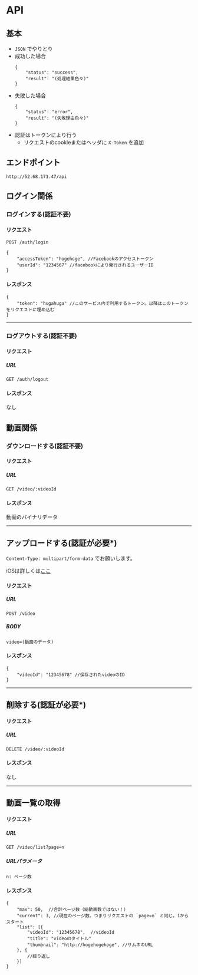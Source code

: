 # API

## 基本

- `JSON` でやりとり
- 成功した場合
	```
	{
		"status": "success",
		"result": "(処理結果色々)"
	}
	```
- 失敗した場合
	```
	{
		"status": "error",
		"result": "(失敗理由色々)"
	}
	```
- 認証はトークンにより行う
	- リクエストのcookieまたはヘッダに `X-Token` を追加

## エンドポイント

```
http://52.68.171.47/api
```

## ログイン関係


### ログインする(認証不要)

#### リクエスト

```
POST /auth/login
```

```
{
	"accessToken": "hogehoge", //Facebookのアクセストークン
	"userId": "1234567" //facebookにより発行されるユーザーID
}
```

#### レスポンス

```
{
	"token": "hugahuga" //このサービス内で利用するトークン。以降はこのトークンをリクエストに埋め込む
}
```

------

### ログアウトする(認証不要)

#### リクエスト

##### URL

```
GET /auth/logout
```

#### レスポンス

なし

## 動画関係

### ダウンロードする(認証不要)

#### リクエスト

##### URL

```
GET /video/:videoId
```

#### レスポンス

動画のバイナリデータ

------

## アップロードする(****認証が必要*****)

`Content-Type: multipart/form-data` でお願いします。

iOSは詳しくは[ここ](http://stackoverflow.com/questions/24250475/post-multipart-form-data-with-objective-c)

#### リクエスト

##### URL

```
POST /video
```

##### BODY

```
video=(動画のデータ)
```

#### レスポンス

```
{
	"videoId": "12345678" //保存されたvideoのID
}
```

------

## 削除する(****認証が必要*****)

#### リクエスト

##### URL

```
DELETE /video/:videoId
```

#### レスポンス

なし

------

## 動画一覧の取得

#### リクエスト

##### URL

```
GET /video/list?page=n
```

##### URLパラメータ

`n: ページ数`

#### レスポンス

```
{
	"max": 50,	//合計ページ数（総動画数ではない！）
	"current": 3, //現在のページ数。つまりリクエストの `page=n` と同じ。1からスタート
	"list": [{
		"videoId": "12345678",	//videoId
		"title": "videoのタイトル"
		"thumbnail": "http://hogehogehoge",	//サムネのURL
	}, {
		//繰り返し
	}]
}
```
